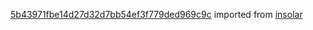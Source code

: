 [5b43971fbe14d27d32d7bb54ef3f779ded969c9c](https://github.com/insolar/insolar/commit/5b43971fbe14d27d32d7bb54ef3f779ded969c9c) imported from [insolar](https://github.com/insolar/insolar)
